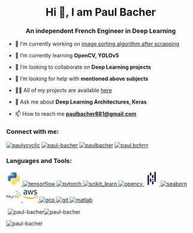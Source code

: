 <h1 align="center">Hi 👋, I am Paul Bacher</h1>
<h3 align="center">An independent French Engineer in Deep Learning</h3>

- 🔭 I’m currently working on [image sorting algorithm after scrapping](https://github.com/Paul-Bacher)

- 🌱 I’m currently learning **OpenCV, YOLOv5**

- 👯 I’m looking to collaborate on **Deep Learning projects**

- 🤝 I’m looking for help with **mentioned above subjects**

- 👨‍💻 All of my projects are available [here](https://github.com/Paul-Bacher)

- 💬 Ask me about **Deep Learning Architectures, Keras**

- 📫 How to reach me **paulbacher881@gmail.com**

<h3 align="left">Connect with me:</h3>
<p align="left">
<a href="https://twitter.com/paulycyclic" target="blank"><img align="center" src="https://raw.githubusercontent.com/rahuldkjain/github-profile-readme-generator/master/src/images/icons/Social/twitter.svg" alt="paulycyclic" height="30" width="40" /></a>
<a href="https://linkedin.com/in/paul-bacher" target="blank"><img align="center" src="https://raw.githubusercontent.com/rahuldkjain/github-profile-readme-generator/master/src/images/icons/Social/linked-in-alt.svg" alt="paul-bacher" height="30" width="40" /></a>
<a href="https://kaggle.com/paulbacher" target="blank"><img align="center" src="https://raw.githubusercontent.com/rahuldkjain/github-profile-readme-generator/master/src/images/icons/Social/kaggle.svg" alt="paulbacher" height="30" width="40" /></a>
<a href="https://instagram.com/paul.bchrrr" target="blank"><img align="center" src="https://raw.githubusercontent.com/rahuldkjain/github-profile-readme-generator/master/src/images/icons/Social/instagram.svg" alt="paul.bchrrr" height="30" width="40" /></a>
</p>

<h3 align="left">Languages and Tools:</h3>


<a href="https://www.python.org" target="_blank" rel="noreferrer"> <img src="https://raw.githubusercontent.com/devicons/devicon/master/icons/python/python-original.svg" alt="python" width="40" height="40"/> </a> <a href="https://www.tensorflow.org" target="_blank" rel="noreferrer"> <img src="https://www.vectorlogo.zone/logos/tensorflow/tensorflow-icon.svg" alt="tensorflow" width="40" height="40"/> </a> <a href="https://pytorch.org/" target="_blank" rel="noreferrer"> <img src="https://www.vectorlogo.zone/logos/pytorch/pytorch-icon.svg" alt="pytorch" width="40" height="40"/> </a> <a href="https://scikit-learn.org/" target="_blank" rel="noreferrer"> <img src="https://upload.wikimedia.org/wikipedia/commons/0/05/Scikit_learn_logo_small.svg" alt="scikit_learn" width="40" height="40"/> </a> <a href="https://opencv.org/" target="_blank" rel="noreferrer"> <img src="https://www.vectorlogo.zone/logos/opencv/opencv-icon.svg" alt="opencv" width="40" height="40"/> </a> <a href="https://pandas.pydata.org/" target="_blank" rel="noreferrer"> <img src="https://raw.githubusercontent.com/devicons/devicon/2ae2a900d2f041da66e950e4d48052658d850630/icons/pandas/pandas-original.svg" alt="pandas" width="40" height="40"/> </a> <a href="https://seaborn.pydata.org/" target="_blank" rel="noreferrer"> <img src="https://seaborn.pydata.org/_images/logo-mark-lightbg.svg" alt="seaborn" width="40" height="40"/> </a> <a href="https://www.mysql.com/" target="_blank" rel="noreferrer"> <img src="https://raw.githubusercontent.com/devicons/devicon/master/icons/mysql/mysql-original-wordmark.svg" alt="mysql" width="40" height="40"/> <a href="https://aws.amazon.com" target="_blank" rel="noreferrer"> <img src="https://raw.githubusercontent.com/devicons/devicon/master/icons/amazonwebservices/amazonwebservices-original-wordmark.svg" alt="aws" width="40" height="40"/> </a> <a href="https://cloud.google.com" target="_blank" rel="noreferrer"> <img src="https://www.vectorlogo.zone/logos/google_cloud/google_cloud-icon.svg" alt="gcp" width="40" height="40"/> </a> <a href="https://git-scm.com/" target="_blank" rel="noreferrer"> <img src="https://www.vectorlogo.zone/logos/git-scm/git-scm-icon.svg" alt="git" width="40" height="40"/> </a> <a href="https://www.mathworks.com/" target="_blank" rel="noreferrer"> <img src="https://upload.wikimedia.org/wikipedia/commons/2/21/Matlab_Logo.png" alt="matlab" width="40" height="40"/> </a>  

<p>&nbsp;<img align="center" src="https://github-readme-stats.vercel.app/api?username=paul-bacher&show_icons=true&locale=en" alt="paul-bacher" /><img align="center" src="https://github-readme-streak-stats.herokuapp.com/?user=paul-bacher&" alt="paul-bacher" /></p>

<p align="left"> <img src="https://komarev.com/ghpvc/?username=paul-bacher&label=Profile%20views&color=0e75b6&style=flat" alt="paul-bacher" /> </p>

